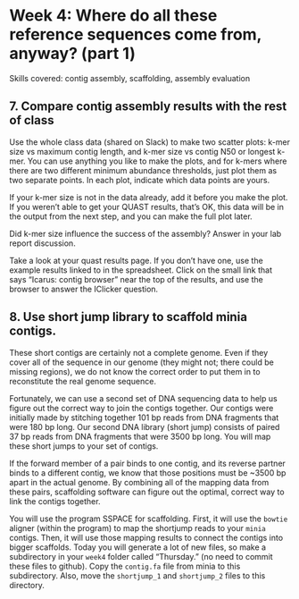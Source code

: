 # Week 4: Where do all these reference sequences come from, anyway? (part 1)
Skills covered: contig assembly, scaffolding, assembly evaluation

## 7. Compare contig assembly results with the rest of class
Use the whole class data (shared on Slack) to make two scatter plots: k-mer size vs maximum contig length, and k-mer size vs contig N50 or longest k-mer. You can use anything you like to make the plots, and for k-mers where there are two different minimum abundance thresholds, just plot them as two separate points. In each plot, indicate which data points are yours.

If your k-mer size is not in the data already, add it before you make the plot. If you weren’t able to get
your QUAST results, that’s OK, this data will be in the output from the next step, and you can make
the full plot later.

Did k-mer size influence the success of the assembly? Answer in your lab report discussion.

Take a look at your quast results page. If you don’t have one, use the example results linked to in the spreadsheet. Click on the small link that says “Icarus: contig browser” near the top of the results, and use the browser to answer the IClicker question. 

## 8. Use short jump library to scaffold minia contigs. 
These short contigs are certainly not a complete genome. Even if they cover all of the sequence in our genome (they might not; there could be missing regions), we do not know the correct order to put them in to reconstitute the real genome sequence.

Fortunately, we can use a second set of DNA sequencing data to help us figure out the correct way to join the contigs together. Our contigs were initially made by stitching together 101 bp reads from DNA fragments that were 180 bp long. Our second DNA library (short jump) consists of paired 37 bp reads from DNA fragments that were 3500 bp long. You will map these short jumps to your set of contigs.

If the forward member of a pair binds to one contig, and its reverse partner binds to a different contig, we know that those positions must be ~3500 bp apart in the actual genome. By combining all of the mapping data from these pairs, scaffolding software can figure out the optimal, correct way to link the contigs together.

You will use the program SSPACE for scaffolding. First, it will use the `bowtie` aligner (within the program) to map the shortjump reads to your `minia` contigs. Then, it will use those mapping results to connect the contigs into bigger scaffolds. Today you will generate a lot of new files, so make a subdirectory in your `week4` folder called
“Thursday.” (no need to commit these files to github). Copy the `contig.fa` file from minia to this subdirectory. Also, move the `shortjump_1` and `shortjump_2` files to this directory. 
